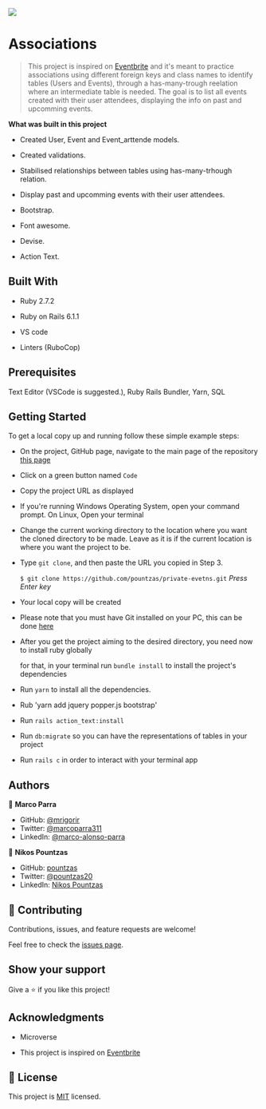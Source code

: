 ![](https://img.shields.io/badge/Microverse-blueviolet)

# Associations

> This project is inspired on [Eventbrite](https://www.eventbrite.com/) and it's meant to practice associations using different foreign keys and class names to identify tables (Users and Events), through a has-many-trough reelation where an intermediate table is needed. The goal is to list all events created with their user attendees, displaying the info on past and upcomming events. 
  
**What was built in this project**

- Created User, Event and Event_arttende models.

- Created validations.

- Stabilised relationships between tables using has-many-trhough relation.

- Display past and upcomming events with their user attendees.

- Bootstrap.

- Font awesome.

- Devise.

- Action Text.

## Built With

- Ruby 2.7.2

- Ruby on Rails 6.1.1

- VS code

- Linters (RuboCop)

## Prerequisites

Text Editor (VSCode is suggested.), Ruby Rails Bundler, Yarn, SQL


## Getting Started

To get a local copy up and running follow these simple example steps:

- On the project, GitHub page, navigate to the main page of the repository [this page](https://github.com/pountzas/private-events.git)

- Click on a green button named `Code`

- Copy the project URL as displayed

- If you're running Windows Operating System, open your command prompt. On Linux, Open your terminal

- Change the current working directory to the location where you want the cloned directory to be made. Leave as it is if the current location is where you want the project to be.

- Type `git clone`, and then paste the URL you copied in Step 3.<br>

  `$ git clone https://github.com/pountzas/private-evetns.git` <em>Press Enter key</em><br>

- Your local copy will be created

- Please note that you must have Git installed on your PC, this can be done [here](https://gist.github.com/derhuerst/1b15ff4652a867391f03)

- After you get the project aiming to the desired directory, you need now to install ruby globally
  
  for that, in your terminal run `bundle install` to install the project's dependencies

- Run `yarn` to install all the dependencies.

- Rub 'yarn add jquery popper.js bootstrap'

- Run `rails action_text:install`

- Run `db:migrate` so you can have the representations of tables in your project

- Run `rails c` in order to interact with your terminal app

## Authors

👤 **Marco Parra**

- GitHub: [@mrigorir](https://github.com/mrigorir)
- Twitter: [@marcoparra311](https://twitter.com/marcoparra311)
- LinkedIn: [@marco-alonso-parra](https://www.linkedin.com/in/marco-alonso-parra/)


👤 **Nikos Pountzas**

- GitHub: [pountzas](https://github.com/pountzas)
- Twitter: [@pountzas20](https://twitter.com/pountzas20)
- LinkedIn: [Nikos Pountzas](https://www.linkedin.com/in/nikos-pountzas/)

## 🤝 Contributing

Contributions, issues, and feature requests are welcome!

Feel free to check the [issues page](https://github.com/pountzas/private-events.git/issues).

## Show your support

Give a ⭐️ if you like this project!

## Acknowledgments

- Microverse

- This project is inspired on [Eventbrite](https://www.eventbrite.com/)

## 📝 License

This project is [MIT](https://en.wikipedia.org/wiki/MIT_License) licensed.
